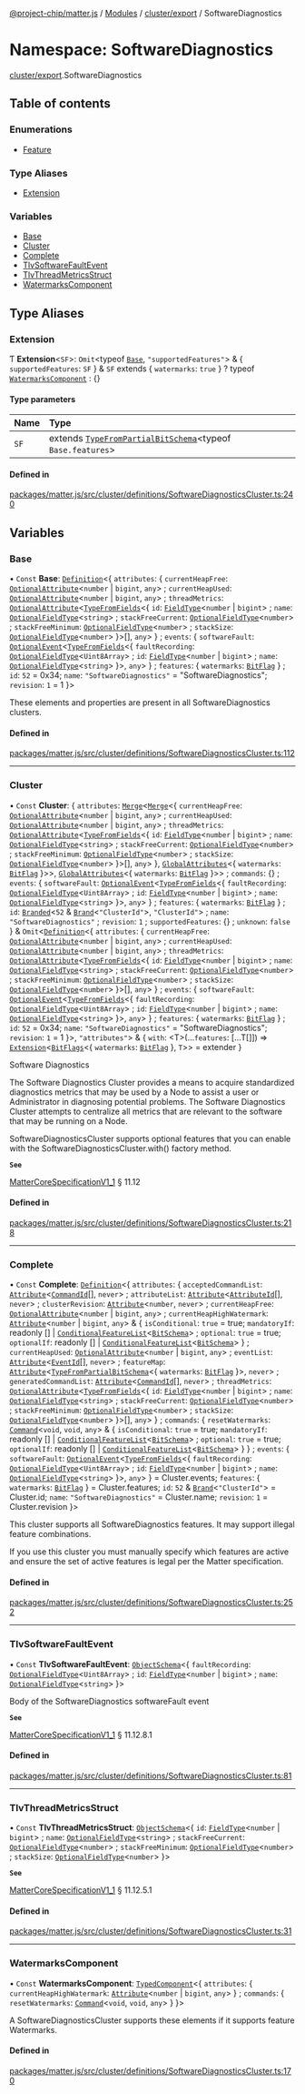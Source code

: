 [@project-chip/matter.js](../README.md) / [Modules](../modules.md) / [cluster/export](cluster_export.md) / SoftwareDiagnostics

# Namespace: SoftwareDiagnostics

[cluster/export](cluster_export.md).SoftwareDiagnostics

## Table of contents

### Enumerations

- [Feature](../enums/cluster_export.SoftwareDiagnostics.Feature.md)

### Type Aliases

- [Extension](cluster_export.SoftwareDiagnostics.md#extension)

### Variables

- [Base](cluster_export.SoftwareDiagnostics.md#base)
- [Cluster](cluster_export.SoftwareDiagnostics.md#cluster)
- [Complete](cluster_export.SoftwareDiagnostics.md#complete)
- [TlvSoftwareFaultEvent](cluster_export.SoftwareDiagnostics.md#tlvsoftwarefaultevent)
- [TlvThreadMetricsStruct](cluster_export.SoftwareDiagnostics.md#tlvthreadmetricsstruct)
- [WatermarksComponent](cluster_export.SoftwareDiagnostics.md#watermarkscomponent)

## Type Aliases

### Extension

Ƭ **Extension**<`SF`\>: `Omit`<typeof [`Base`](cluster_export.SoftwareDiagnostics.md#base), ``"supportedFeatures"``\> & { `supportedFeatures`: `SF`  } & `SF` extends { `watermarks`: ``true``  } ? typeof [`WatermarksComponent`](cluster_export.SoftwareDiagnostics.md#watermarkscomponent) : {}

#### Type parameters

| Name | Type |
| :------ | :------ |
| `SF` | extends [`TypeFromPartialBitSchema`](schema_export.md#typefrompartialbitschema)<typeof `Base.features`\> |

#### Defined in

[packages/matter.js/src/cluster/definitions/SoftwareDiagnosticsCluster.ts:240](https://github.com/project-chip/matter.js/blob/b7330d72/packages/matter.js/src/cluster/definitions/SoftwareDiagnosticsCluster.ts#L240)

## Variables

### Base

• `Const` **Base**: [`Definition`](cluster_export.ClusterFactory.md#definition)<{ `attributes`: { `currentHeapFree`: [`OptionalAttribute`](cluster_export.md#optionalattribute)<`number` \| `bigint`, `any`\> ; `currentHeapUsed`: [`OptionalAttribute`](cluster_export.md#optionalattribute)<`number` \| `bigint`, `any`\> ; `threadMetrics`: [`OptionalAttribute`](cluster_export.md#optionalattribute)<[`TypeFromFields`](tlv_export.md#typefromfields)<{ `id`: [`FieldType`](../interfaces/tlv_export.FieldType.md)<`number` \| `bigint`\> ; `name`: [`OptionalFieldType`](../interfaces/tlv_export.OptionalFieldType.md)<`string`\> ; `stackFreeCurrent`: [`OptionalFieldType`](../interfaces/tlv_export.OptionalFieldType.md)<`number`\> ; `stackFreeMinimum`: [`OptionalFieldType`](../interfaces/tlv_export.OptionalFieldType.md)<`number`\> ; `stackSize`: [`OptionalFieldType`](../interfaces/tlv_export.OptionalFieldType.md)<`number`\>  }\>[], `any`\>  } ; `events`: { `softwareFault`: [`OptionalEvent`](cluster_export.md#optionalevent)<[`TypeFromFields`](tlv_export.md#typefromfields)<{ `faultRecording`: [`OptionalFieldType`](../interfaces/tlv_export.OptionalFieldType.md)<`Uint8Array`\> ; `id`: [`FieldType`](../interfaces/tlv_export.FieldType.md)<`number` \| `bigint`\> ; `name`: [`OptionalFieldType`](../interfaces/tlv_export.OptionalFieldType.md)<`string`\>  }\>, `any`\>  } ; `features`: { `watermarks`: [`BitFlag`](schema_export.md#bitflag-1)  } ; `id`: ``52`` = 0x34; `name`: ``"SoftwareDiagnostics"`` = "SoftwareDiagnostics"; `revision`: ``1`` = 1 }\>

These elements and properties are present in all SoftwareDiagnostics clusters.

#### Defined in

[packages/matter.js/src/cluster/definitions/SoftwareDiagnosticsCluster.ts:112](https://github.com/project-chip/matter.js/blob/b7330d72/packages/matter.js/src/cluster/definitions/SoftwareDiagnosticsCluster.ts#L112)

___

### Cluster

• `Const` **Cluster**: { `attributes`: [`Merge`](util_export.md#merge)<[`Merge`](util_export.md#merge)<{ `currentHeapFree`: [`OptionalAttribute`](cluster_export.md#optionalattribute)<`number` \| `bigint`, `any`\> ; `currentHeapUsed`: [`OptionalAttribute`](cluster_export.md#optionalattribute)<`number` \| `bigint`, `any`\> ; `threadMetrics`: [`OptionalAttribute`](cluster_export.md#optionalattribute)<[`TypeFromFields`](tlv_export.md#typefromfields)<{ `id`: [`FieldType`](../interfaces/tlv_export.FieldType.md)<`number` \| `bigint`\> ; `name`: [`OptionalFieldType`](../interfaces/tlv_export.OptionalFieldType.md)<`string`\> ; `stackFreeCurrent`: [`OptionalFieldType`](../interfaces/tlv_export.OptionalFieldType.md)<`number`\> ; `stackFreeMinimum`: [`OptionalFieldType`](../interfaces/tlv_export.OptionalFieldType.md)<`number`\> ; `stackSize`: [`OptionalFieldType`](../interfaces/tlv_export.OptionalFieldType.md)<`number`\>  }\>[], `any`\>  }, [`GlobalAttributes`](cluster_export.md#globalattributes-1)<{ `watermarks`: [`BitFlag`](schema_export.md#bitflag-1)  }\>\>, [`GlobalAttributes`](cluster_export.md#globalattributes-1)<{ `watermarks`: [`BitFlag`](schema_export.md#bitflag-1)  }\>\> ; `commands`: {} ; `events`: { `softwareFault`: [`OptionalEvent`](cluster_export.md#optionalevent)<[`TypeFromFields`](tlv_export.md#typefromfields)<{ `faultRecording`: [`OptionalFieldType`](../interfaces/tlv_export.OptionalFieldType.md)<`Uint8Array`\> ; `id`: [`FieldType`](../interfaces/tlv_export.FieldType.md)<`number` \| `bigint`\> ; `name`: [`OptionalFieldType`](../interfaces/tlv_export.OptionalFieldType.md)<`string`\>  }\>, `any`\>  } ; `features`: { `watermarks`: [`BitFlag`](schema_export.md#bitflag-1)  } ; `id`: [`Branded`](util_export.md#branded)<``52`` & [`Brand`](util_export.md#brand)<``"ClusterId"``\>, ``"ClusterId"``\> ; `name`: ``"SoftwareDiagnostics"`` ; `revision`: ``1`` ; `supportedFeatures`: {} ; `unknown`: ``false``  } & `Omit`<[`Definition`](cluster_export.ClusterFactory.md#definition)<{ `attributes`: { `currentHeapFree`: [`OptionalAttribute`](cluster_export.md#optionalattribute)<`number` \| `bigint`, `any`\> ; `currentHeapUsed`: [`OptionalAttribute`](cluster_export.md#optionalattribute)<`number` \| `bigint`, `any`\> ; `threadMetrics`: [`OptionalAttribute`](cluster_export.md#optionalattribute)<[`TypeFromFields`](tlv_export.md#typefromfields)<{ `id`: [`FieldType`](../interfaces/tlv_export.FieldType.md)<`number` \| `bigint`\> ; `name`: [`OptionalFieldType`](../interfaces/tlv_export.OptionalFieldType.md)<`string`\> ; `stackFreeCurrent`: [`OptionalFieldType`](../interfaces/tlv_export.OptionalFieldType.md)<`number`\> ; `stackFreeMinimum`: [`OptionalFieldType`](../interfaces/tlv_export.OptionalFieldType.md)<`number`\> ; `stackSize`: [`OptionalFieldType`](../interfaces/tlv_export.OptionalFieldType.md)<`number`\>  }\>[], `any`\>  } ; `events`: { `softwareFault`: [`OptionalEvent`](cluster_export.md#optionalevent)<[`TypeFromFields`](tlv_export.md#typefromfields)<{ `faultRecording`: [`OptionalFieldType`](../interfaces/tlv_export.OptionalFieldType.md)<`Uint8Array`\> ; `id`: [`FieldType`](../interfaces/tlv_export.FieldType.md)<`number` \| `bigint`\> ; `name`: [`OptionalFieldType`](../interfaces/tlv_export.OptionalFieldType.md)<`string`\>  }\>, `any`\>  } ; `features`: { `watermarks`: [`BitFlag`](schema_export.md#bitflag-1)  } ; `id`: ``52`` = 0x34; `name`: ``"SoftwareDiagnostics"`` = "SoftwareDiagnostics"; `revision`: ``1`` = 1 }\>, ``"attributes"``\> & { `with`: <T\>(...`features`: [...T[]]) => [`Extension`](cluster_export.SoftwareDiagnostics.md#extension)<[`BitFlags`](schema_export.md#bitflags)<{ `watermarks`: [`BitFlag`](schema_export.md#bitflag-1)  }, `T`\>\> = extender }

Software Diagnostics

The Software Diagnostics Cluster provides a means to acquire standardized diagnostics metrics that may be used
by a Node to assist a user or Administrator in diagnosing potential problems. The Software Diagnostics Cluster
attempts to centralize all metrics that are relevant to the software that may be running on a Node.

SoftwareDiagnosticsCluster supports optional features that you can enable with the
SoftwareDiagnosticsCluster.with() factory method.

**`See`**

[MatterCoreSpecificationV1_1](../interfaces/spec_export.MatterCoreSpecificationV1_1.md) § 11.12

#### Defined in

[packages/matter.js/src/cluster/definitions/SoftwareDiagnosticsCluster.ts:218](https://github.com/project-chip/matter.js/blob/b7330d72/packages/matter.js/src/cluster/definitions/SoftwareDiagnosticsCluster.ts#L218)

___

### Complete

• `Const` **Complete**: [`Definition`](cluster_export.ClusterFactory.md#definition)<{ `attributes`: { `acceptedCommandList`: [`Attribute`](cluster_export.md#attribute)<[`CommandId`](datatype_export.md#commandid)[], `never`\> ; `attributeList`: [`Attribute`](cluster_export.md#attribute)<[`AttributeId`](datatype_export.md#attributeid)[], `never`\> ; `clusterRevision`: [`Attribute`](cluster_export.md#attribute)<`number`, `never`\> ; `currentHeapFree`: [`OptionalAttribute`](cluster_export.md#optionalattribute)<`number` \| `bigint`, `any`\> ; `currentHeapHighWatermark`: [`Attribute`](cluster_export.md#attribute)<`number` \| `bigint`, `any`\> & { `isConditional`: ``true`` = true; `mandatoryIf`: readonly [] \| [`ConditionalFeatureList`](cluster_export.md#conditionalfeaturelist)<[`BitSchema`](schema_export.md#bitschema)\> ; `optional`: ``true`` = true; `optionalIf`: readonly [] \| [`ConditionalFeatureList`](cluster_export.md#conditionalfeaturelist)<[`BitSchema`](schema_export.md#bitschema)\>  } ; `currentHeapUsed`: [`OptionalAttribute`](cluster_export.md#optionalattribute)<`number` \| `bigint`, `any`\> ; `eventList`: [`Attribute`](cluster_export.md#attribute)<[`EventId`](datatype_export.md#eventid)[], `never`\> ; `featureMap`: [`Attribute`](cluster_export.md#attribute)<[`TypeFromPartialBitSchema`](schema_export.md#typefrompartialbitschema)<{ `watermarks`: [`BitFlag`](schema_export.md#bitflag-1)  }\>, `never`\> ; `generatedCommandList`: [`Attribute`](cluster_export.md#attribute)<[`CommandId`](datatype_export.md#commandid)[], `never`\> ; `threadMetrics`: [`OptionalAttribute`](cluster_export.md#optionalattribute)<[`TypeFromFields`](tlv_export.md#typefromfields)<{ `id`: [`FieldType`](../interfaces/tlv_export.FieldType.md)<`number` \| `bigint`\> ; `name`: [`OptionalFieldType`](../interfaces/tlv_export.OptionalFieldType.md)<`string`\> ; `stackFreeCurrent`: [`OptionalFieldType`](../interfaces/tlv_export.OptionalFieldType.md)<`number`\> ; `stackFreeMinimum`: [`OptionalFieldType`](../interfaces/tlv_export.OptionalFieldType.md)<`number`\> ; `stackSize`: [`OptionalFieldType`](../interfaces/tlv_export.OptionalFieldType.md)<`number`\>  }\>[], `any`\>  } ; `commands`: { `resetWatermarks`: [`Command`](cluster_export.md#command)<`void`, `void`, `any`\> & { `isConditional`: ``true`` = true; `mandatoryIf`: readonly [] \| [`ConditionalFeatureList`](cluster_export.md#conditionalfeaturelist)<[`BitSchema`](schema_export.md#bitschema)\> ; `optional`: ``true`` = true; `optionalIf`: readonly [] \| [`ConditionalFeatureList`](cluster_export.md#conditionalfeaturelist)<[`BitSchema`](schema_export.md#bitschema)\>  }  } ; `events`: { `softwareFault`: [`OptionalEvent`](cluster_export.md#optionalevent)<[`TypeFromFields`](tlv_export.md#typefromfields)<{ `faultRecording`: [`OptionalFieldType`](../interfaces/tlv_export.OptionalFieldType.md)<`Uint8Array`\> ; `id`: [`FieldType`](../interfaces/tlv_export.FieldType.md)<`number` \| `bigint`\> ; `name`: [`OptionalFieldType`](../interfaces/tlv_export.OptionalFieldType.md)<`string`\>  }\>, `any`\>  } = Cluster.events; `features`: { `watermarks`: [`BitFlag`](schema_export.md#bitflag-1)  } = Cluster.features; `id`: ``52`` & [`Brand`](util_export.md#brand)<``"ClusterId"``\> = Cluster.id; `name`: ``"SoftwareDiagnostics"`` = Cluster.name; `revision`: ``1`` = Cluster.revision }\>

This cluster supports all SoftwareDiagnostics features. It may support illegal feature combinations.

If you use this cluster you must manually specify which features are active and ensure the set of active
features is legal per the Matter specification.

#### Defined in

[packages/matter.js/src/cluster/definitions/SoftwareDiagnosticsCluster.ts:252](https://github.com/project-chip/matter.js/blob/b7330d72/packages/matter.js/src/cluster/definitions/SoftwareDiagnosticsCluster.ts#L252)

___

### TlvSoftwareFaultEvent

• `Const` **TlvSoftwareFaultEvent**: [`ObjectSchema`](../classes/tlv_export.ObjectSchema.md)<{ `faultRecording`: [`OptionalFieldType`](../interfaces/tlv_export.OptionalFieldType.md)<`Uint8Array`\> ; `id`: [`FieldType`](../interfaces/tlv_export.FieldType.md)<`number` \| `bigint`\> ; `name`: [`OptionalFieldType`](../interfaces/tlv_export.OptionalFieldType.md)<`string`\>  }\>

Body of the SoftwareDiagnostics softwareFault event

**`See`**

[MatterCoreSpecificationV1_1](../interfaces/spec_export.MatterCoreSpecificationV1_1.md) § 11.12.8.1

#### Defined in

[packages/matter.js/src/cluster/definitions/SoftwareDiagnosticsCluster.ts:81](https://github.com/project-chip/matter.js/blob/b7330d72/packages/matter.js/src/cluster/definitions/SoftwareDiagnosticsCluster.ts#L81)

___

### TlvThreadMetricsStruct

• `Const` **TlvThreadMetricsStruct**: [`ObjectSchema`](../classes/tlv_export.ObjectSchema.md)<{ `id`: [`FieldType`](../interfaces/tlv_export.FieldType.md)<`number` \| `bigint`\> ; `name`: [`OptionalFieldType`](../interfaces/tlv_export.OptionalFieldType.md)<`string`\> ; `stackFreeCurrent`: [`OptionalFieldType`](../interfaces/tlv_export.OptionalFieldType.md)<`number`\> ; `stackFreeMinimum`: [`OptionalFieldType`](../interfaces/tlv_export.OptionalFieldType.md)<`number`\> ; `stackSize`: [`OptionalFieldType`](../interfaces/tlv_export.OptionalFieldType.md)<`number`\>  }\>

**`See`**

[MatterCoreSpecificationV1_1](../interfaces/spec_export.MatterCoreSpecificationV1_1.md) § 11.12.5.1

#### Defined in

[packages/matter.js/src/cluster/definitions/SoftwareDiagnosticsCluster.ts:31](https://github.com/project-chip/matter.js/blob/b7330d72/packages/matter.js/src/cluster/definitions/SoftwareDiagnosticsCluster.ts#L31)

___

### WatermarksComponent

• `Const` **WatermarksComponent**: [`TypedComponent`](../interfaces/cluster_export.ClusterFactory.TypedComponent.md)<{ `attributes`: { `currentHeapHighWatermark`: [`Attribute`](cluster_export.md#attribute)<`number` \| `bigint`, `any`\>  } ; `commands`: { `resetWatermarks`: [`Command`](cluster_export.md#command)<`void`, `void`, `any`\>  }  }\>

A SoftwareDiagnosticsCluster supports these elements if it supports feature Watermarks.

#### Defined in

[packages/matter.js/src/cluster/definitions/SoftwareDiagnosticsCluster.ts:170](https://github.com/project-chip/matter.js/blob/b7330d72/packages/matter.js/src/cluster/definitions/SoftwareDiagnosticsCluster.ts#L170)
